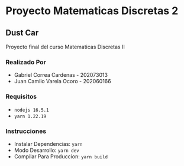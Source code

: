 # Proyecto Matematicas Discretas 2

## Dust Car

Proyecto final del curso Matematicas Discretas II

### Realizado Por

- Gabriel Correa Cardenas - 202073013
- Juan Camilo Varela Ocoro - 202060166

### Requisitos

- `nodejs 16.5.1`
- `yarn 1.22.19`

### Instrucciones

- Instalar Dependencias: `yarn`
- Modo Desarrollo: `yarn dev`
- Compilar Para Produccion: `yarn build`

